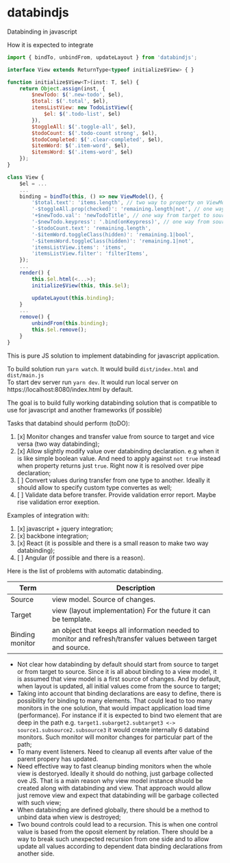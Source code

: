 # databindjs
Databinding in javascript

How it is expected to integrate
```javascript
import { bindTo, unbindFrom, updateLayout } from 'databindjs';

interface View extends ReturnType<typeof initialize$View> { }

function initialize$View<T>(inst: T, $el) {
    return Object.assign(inst, {
        $newTodo: $('.new-todo', $el),
        $total: $('.total', $el),
        itemsListView: new TodoListView({
            $el: $('.todo-list', $el)
        }),
        $toggleAll: $('.toggle-all', $el),
        $todoCount: $('.todo-count strong', $el),
        $todoCompleted: $('.clear-completed', $el),
        $itemWord: $('.item-word', $el),
        $itemsWord: $('.items-word', $el)
    });
}

class View {
    $el = ...
    ...
    binding = bindTo(this, () => new ViewModel(), {
        '$total.text': 'items.length', // two way to property on ViewModel
        '-$toggleAll.prop(checked)': 'remaining.length|not', // one way from source to target to property on ViewModel
        '+$newTodo.val': 'newTodoTitle', // one way from target to source to property on ViewModel
        '-$newTodo.keypress': '.bind(onKeypress)', // one way from source to target to property on View (.) comes first
        '-$todoCount.text': 'remaining.length', 
        '-$itemWord.toggleClass(hidden)': 'remaining.1|bool',
        '-$itemsWord.toggleClass(hidden)': 'remaining.1|not',
        'itemsListView.items': 'items',
        'itemsListView.filter': 'filterItems',
    });
    ...
    render() {
        this.$el.html(<...>);
        initialize$View(this, this.$el);

        updateLayout(this.binding);
    }
    ...
    remove() {
        unbindFrom(this.binding);
        this.$el.remove();
    }
}
```

This is pure JS solution to implement databinding for javascript application.

To build solution run `yarn watch`. It would build `dist/index.html` and `dist/main.js`   
To start dev server run `yarn dev`. It would run local server on https://localhost:8080/index.html by default.    

The goal is to build fully working databinding solution that is compatible to use for javascript and another frameworks (if possible)

Tasks that databind should perform (toDO):
1. [x] Monitor changes and transfer value from source to target and vice versa (two way databinding);
2. [x] Allow slightly modify value over databinding declaration. e.g when it is like simple boolean value. And need to apply against `not true` instead when property returns just `true`. Right now it is resolved over pipe declaration;
2. [ ] Convert values during transfer from one type to another. Ideally it should allow to specify custom type convertes as well;
3. [ ] Validate data before transfer. Provide validation error report. Maybe rise validation error exeption.

Examples of integration with:
1. [x] javascript + jquery integration;
2. [x] backbone integration;
3. [x] React (it is possible and there is a small reason to make two way databinding);
4. [ ] Angular (if possible and there is a reason).

Here is the list of problems with automatic databinding.

| Term            | Description
|-----------------| ---
| Source          | view model. Source of changes.
| Target          | view (layout implementation) For the future it can be template.
| Binding monitor | an object that keeps all information needed to monitor and refresh/transfer values between target and source.

- Not clear how databinding by default should start from source to target or from target to source. Since it is all about binding to a view model, it is assumed that view model is a first source of changes. And by default, when layout is updated, all initial values come from the source to target;
- Taking into account that binding declarations are easy to define, there is possibility for binding to many elements. That could lead to too many monitors in the one solution, that would impact application load time (performance). For instance if it is expected to bind two element that are deep in the path e.g. `target1.subarget2.subtarget3 <-> source1.subsource2.subsource3` it would create internally 6 databind monitors. Such monitor will monitor changes for particular part of the path;
- To many event listeners. Need to cleanup all events after value of the parent propery has updated.
- Need effective way to fast cleanup binding monitors when the whole view is destoryed. Ideally it should do nothing, just garbage collected ove JS. That is a main reason why view model instance shuold be created along with databinding and view. That approach would allow just remove view and expect that databinding will be garbage collected with such view;
- When databinding are defined globally, there should be a method to unbind data when view is destroyed;
- Two bound controls could lead to a recursion. This is when one control value is based from the oposit element by relation. There should be a way to break such unexpected recursion from one side and to allow update all values according to dependent data binding declarations from another side.
